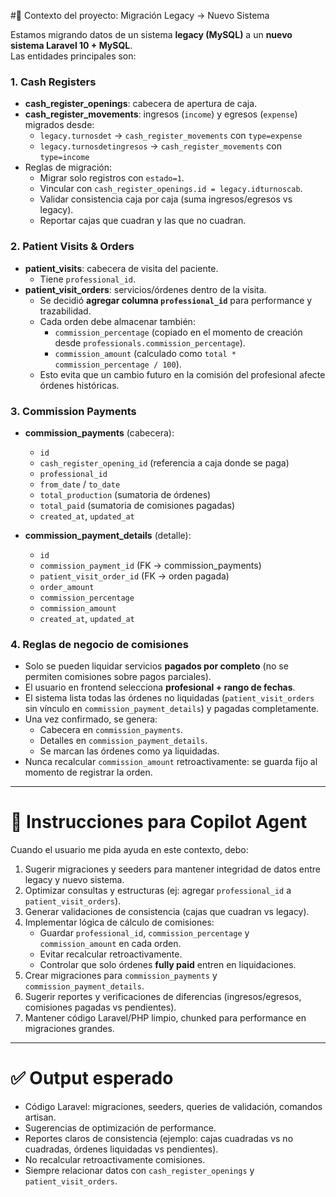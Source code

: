 #🧾 Contexto del proyecto: Migración Legacy → Nuevo Sistema

Estamos migrando datos de un sistema **legacy (MySQL)** a un **nuevo sistema Laravel 10 + MySQL**.  
Las entidades principales son:

### 1. Cash Registers
- **cash_register_openings**: cabecera de apertura de caja.
- **cash_register_movements**: ingresos (`income`) y egresos (`expense`) migrados desde:
  - `legacy.turnosdet` → `cash_register_movements` con `type=expense`
  - `legacy.turnosdetingresos` → `cash_register_movements` con `type=income`
- Reglas de migración:
  - Migrar solo registros con `estado=1`.
  - Vincular con `cash_register_openings.id = legacy.idturnoscab`.
  - Validar consistencia caja por caja (suma ingresos/egresos vs legacy).
  - Reportar cajas que cuadran y las que no cuadran.

### 2. Patient Visits & Orders
- **patient_visits**: cabecera de visita del paciente.
  - Tiene `professional_id`.
- **patient_visit_orders**: servicios/órdenes dentro de la visita.
  - Se decidió **agregar columna `professional_id`** para performance y trazabilidad.
  - Cada orden debe almacenar también:
    - `commission_percentage` (copiado en el momento de creación desde `professionals.commission_percentage`).
    - `commission_amount` (calculado como `total * commission_percentage / 100`).
  - Esto evita que un cambio futuro en la comisión del profesional afecte órdenes históricas.

### 3. Commission Payments
- **commission_payments** (cabecera):
  - `id`
  - `cash_register_opening_id` (referencia a caja donde se paga)
  - `professional_id`
  - `from_date` / `to_date`
  - `total_production` (sumatoria de órdenes)
  - `total_paid` (sumatoria de comisiones pagadas)
  - `created_at`, `updated_at`

- **commission_payment_details** (detalle):
  - `id`
  - `commission_payment_id` (FK → commission_payments)
  - `patient_visit_order_id` (FK → orden pagada)
  - `order_amount`
  - `commission_percentage`
  - `commission_amount`
  - `created_at`, `updated_at`

### 4. Reglas de negocio de comisiones
- Solo se pueden liquidar servicios **pagados por completo** (no se permiten comisiones sobre pagos parciales).
- El usuario en frontend selecciona **profesional + rango de fechas**.
- El sistema lista todas las órdenes no liquidadas (`patient_visit_orders` sin vínculo en `commission_payment_details`) y pagadas completamente.
- Una vez confirmado, se genera:
  - Cabecera en `commission_payments`.
  - Detalles en `commission_payment_details`.
  - Se marcan las órdenes como ya liquidadas.
- Nunca recalcular `commission_amount` retroactivamente: se guarda fijo al momento de registrar la orden.

---

# 🧩 Instrucciones para Copilot Agent

Cuando el usuario me pida ayuda en este contexto, debo:
1. Sugerir migraciones y seeders para mantener integridad de datos entre legacy y nuevo sistema.
2. Optimizar consultas y estructuras (ej: agregar `professional_id` a `patient_visit_orders`).
3. Generar validaciones de consistencia (cajas que cuadran vs legacy).
4. Implementar lógica de cálculo de comisiones:
   - Guardar `professional_id`, `commission_percentage` y `commission_amount` en cada orden.
   - Evitar recalcular retroactivamente.
   - Controlar que solo órdenes **fully paid** entren en liquidaciones.
5. Crear migraciones para `commission_payments` y `commission_payment_details`.
6. Sugerir reportes y verificaciones de diferencias (ingresos/egresos, comisiones pagadas vs pendientes).
7. Mantener código Laravel/PHP limpio, chunked para performance en migraciones grandes.

---

# ✅ Output esperado
- Código Laravel: migraciones, seeders, queries de validación, comandos artisan.
- Sugerencias de optimización de performance.
- Reportes claros de consistencia (ejemplo: cajas cuadradas vs no cuadradas, órdenes liquidadas vs pendientes).
- No recalcular retroactivamente comisiones.
- Siempre relacionar datos con `cash_register_openings` y `patient_visit_orders`.